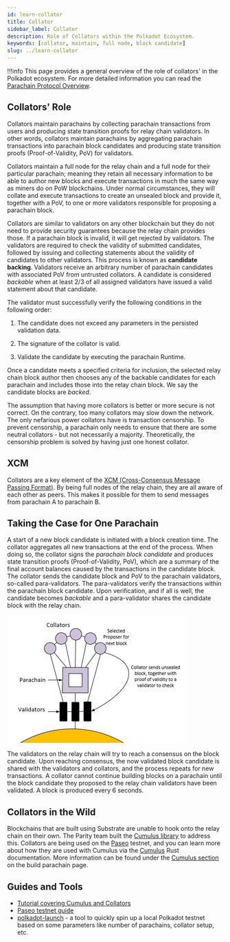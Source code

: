 ```yaml
---
id: learn-collator
title: Collator
sidebar_label: Collator
description: Role of Collators within the Polkadot Ecosystem.
keywords: [collator, maintain, full node, block candidate]
slug: ../learn-collator
---
```


!!!info
    This page provides a general overview of the role of collators' in the Polkadot ecosystem. For more detailed information you can read the [Parachain Protocol Overview](./learn-parachains-protocol.md).

## Collators' Role

Collators maintain parachains by collecting parachain transactions from users and producing state
transition proofs for relay chain validators. In other words, collators maintain parachains by
aggregating parachain transactions into parachain block candidates and producing state transition
proofs (Proof-of-Validity, PoV) for validators.

Collators maintain a full node for the relay chain and a full node for their particular parachain;
meaning they retain all necessary information to be able to author new blocks and execute
transactions in much the same way as miners do on PoW blockchains. Under normal circumstances, they
will collate and execute transactions to create an unsealed block and provide it, together with a
PoV, to one or more validators responsible for proposing a parachain block.

Collators are similar to validators on any other blockchain but they do not need to provide security
guarantees because the relay chain provides those. If a parachain block is invalid, it will get
rejected by validators. The validators are required to check the validity of submitted candidates,
followed by issuing and collecting statements about the validity of candidates to other validators.
This process is known as **candidate backing**. Validators receive an arbitrary number of parachain
candidates with associated PoV from untrusted collators. A candidate is considered _backable_ when
at least 2/3 of all assigned validators have issued a valid statement about that candidate.

The validator must successfully verify the following conditions in the following order:

1. The candidate does not exceed any parameters in the persisted validation data.

2. The signature of the collator is valid.

3. Validate the candidate by executing the parachain Runtime.

Once a candidate meets a specified criteria for inclusion, the selected relay chain block author
then chooses any of the backable candidates for each parachain and includes those into the relay
chain block. We say the candidate blocks are _backed_.

The assumption that having more collators is better or more secure is not correct. On the contrary,
too many collators may slow down the network. The only nefarious power collators have is transaction
censorship. To prevent censorship, a parachain only needs to ensure that there are some neutral
collators - but not necessarily a majority. Theoretically, the censorship problem is solved by
having just one honest collator.

## XCM

Collators are a key element of the [XCM (Cross-Consensus Message Passing Format)](learn-xcm.md). By
being full nodes of the relay chain, they are all aware of each other as peers. This makes it
possible for them to send messages from parachain A to parachain B.

## Taking the Case for One Parachain

A start of a new block candidate is initiated with a block creation time. The collator aggregates
all new transactions at the end of the process. When doing so, the collator signs the _parachain
block candidate_ and produces state transition proofs (Proof-of-Validity, PoV), which are a summary
of the final account balances caused by the transactions in the candidate block. The collator sends
the candidate block and PoV to the parachain validators, so-called para-validators. The
para-validators verify the transactions within the parachain block candidate. Upon verification, and
if all is well, the candidate becomes _backable_ and a para-validator shares the candidate block
with the relay chain.

![parachain candidate block diagram](../assets/polkadot-consensus-example-1.png)

The validators on the relay chain will try to reach a consensus on the block candidate. Upon
reaching consensus, the now validated block candidate is shared with the validators and collators,
and the process repeats for new transactions. A collator cannot continue building blocks on a
parachain until the block candidate they proposed to the relay chain validators have been validated.
A block is produced every 6 seconds.

## Collators in the Wild

Blockchains that are built using Substrate are unable to hook onto the relay chain on their own. The
Parity team built the
[Cumulus library](https://github.com/paritytech/polkadot-sdk/tree/master/cumulus/) to address this.
Collators are being used on the [Paseo](../build/build-parachains.md#testing-a-parachain) testnet,
and you can learn more about how they are used with Cumulus via the
[Cumulus](https://paritytech.github.io/polkadot-sdk/master/polkadot_sdk_docs/polkadot_sdk/cumulus/index.html)
Rust documentation. More information can be found under the
[Cumulus section](../build/build-parachains.md#cumulus) on the build parachain page.

## Guides and Tools

- [Tutorial covering Cumulus and Collators](https://docs.polkadot.com/develop/toolkit/parachains/spawn-chains/zombienet/get-started/)
- [Paseo testnet guide](../build/build-parachains.md#testing-a-parachain)
- [polkadot-launch](https://github.com/shawntabrizi/polkadot-launch) - a tool to quickly spin up a
  local Polkadot testnet based on some parameters like number of parachains, collator setup, etc.
